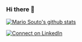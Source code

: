 ### Hi there 👋
[![Mario Souto's github stats](https://github-readme-stats.vercel.app/api?username=IzabellaGiovana&theme=dark&show_icons=true&count_private=true)](https://github.com/IzabellaGiovana)

[![Connect on LinkedIn](https://img.shields.io/badge/--linkedin?label=LinkedIn&logo=LinkedIn&style=social)](https://www.linkedin.com/in/izabella-giovana-508318182/)

<!--
**IzabellaGiovana/IzabellaGiovana** is a ✨ _special_ ✨ repository because its `README.md` (this file) appears on your GitHub profile.

Here are some ideas to get you started:

- 🔭 I’m currently working on ...
- 🌱 I’m currently learning ...
- 👯 I’m looking to collaborate on ...
- 🤔 I’m looking for help with ...
- 💬 Ask me about ...
- 📫 How to reach me: ...
- 😄 Pronouns: ...
- ⚡ Fun fact: ...
-->
